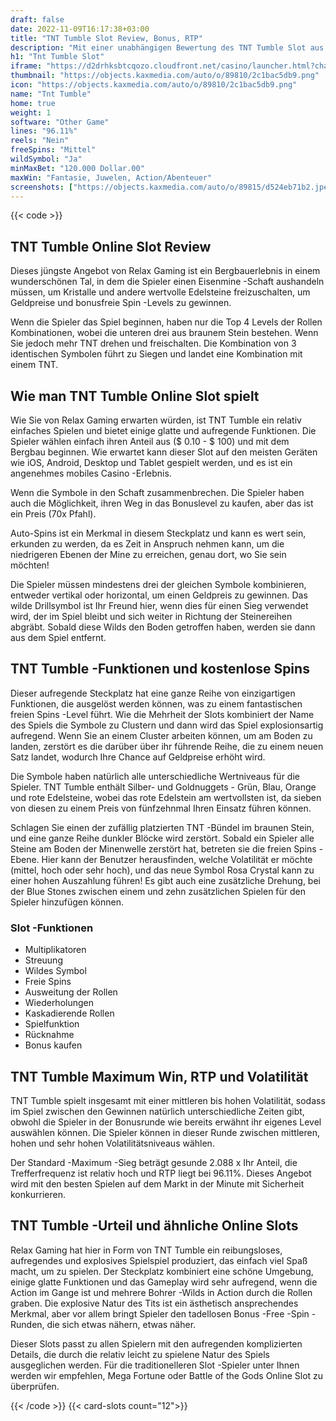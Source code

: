 ```yaml
---
draft: false
date: 2022-11-09T16:17:38+03:00
title: "TNT Tumble Slot Review, Bonus, RTP"
description: "Mit einer unabhängigen Bewertung des TNT Tumble Slot aus Push -Gaming können Sie kostenlos oder echtes Geld spielen und hier einen Bonus erhalten!"
h1: "Tnt Tumble Slot"
iframe: "https://d2drhksbtcqozo.cloudfront.net/casino/launcher.html?channel=mobile&gameid=tnttumble&moneymode=fun&jurisdiction=MT"
thumbnail: "https://objects.kaxmedia.com/auto/o/89810/2c1bac5db9.png"
icon: "https://objects.kaxmedia.com/auto/o/89810/2c1bac5db9.png"
name: "Tnt Tumble"
home: true
weight: 1
software: "Other Game"
lines: "96.11%"
reels: "Nein"
freeSpins: "Mittel"
wildSymbol: "Ja"
minMaxBet: "120.000 Dollar.00"
maxWin: "Fantasie, Juwelen, Action/Abenteuer"
screenshots: ["https://objects.kaxmedia.com/auto/o/89815/d524eb71b2.jpeg"]
---
```


{{< code >}}<h2>TNT Tumble Online Slot Review</h2><p>Dieses jüngste Angebot von Relax Gaming ist ein Bergbauerlebnis in einem wunderschönen Tal, in dem die Spieler einen Eisenmine -Schaft aushandeln müssen, um Kristalle und andere wertvolle Edelsteine freizuschalten, um Geldpreise und bonusfreie Spin -Levels zu gewinnen.</p><p>Wenn die Spieler das Spiel beginnen, haben nur die Top 4 Levels der Rollen Kombinationen, wobei die unteren drei aus braunem Stein bestehen. Wenn Sie jedoch mehr TNT drehen und freischalten. Die Kombination von 3 identischen Symbolen führt zu Siegen und landet eine Kombination mit einem TNT.</p><h2>Wie man TNT Tumble Online Slot spielt</h2><p>Wie Sie von Relax Gaming erwarten würden, ist TNT Tumble ein relativ einfaches Spielen und bietet einige glatte und aufregende Funktionen. Die Spieler wählen einfach ihren Anteil aus ($ 0.10 - $ 100) und mit dem Bergbau beginnen. Wie erwartet kann dieser Slot auf den meisten Geräten wie iOS, Android, Desktop und Tablet gespielt werden, und es ist ein angenehmes mobiles Casino -Erlebnis.</p><p>Wenn die Symbole in den Schaft zusammenbrechen. Die Spieler haben auch die Möglichkeit, ihren Weg in das Bonuslevel zu kaufen, aber das ist ein Preis (70x Pfahl).</p><p>Auto-Spins ist ein Merkmal in diesem Steckplatz und kann es wert sein, erkunden zu werden, da es Zeit in Anspruch nehmen kann, um die niedrigeren Ebenen der Mine zu erreichen, genau dort, wo Sie sein möchten!</p><p>Die Spieler müssen mindestens drei der gleichen Symbole kombinieren, entweder vertikal oder horizontal, um einen Geldpreis zu gewinnen. Das wilde Drillsymbol ist Ihr Freund hier, wenn dies für einen Sieg verwendet wird, der im Spiel bleibt und sich weiter in Richtung der Steinereihen abgräbt. Sobald diese Wilds den Boden getroffen haben, werden sie dann aus dem Spiel entfernt.</p><h2>TNT Tumble -Funktionen und kostenlose Spins</h2><p>Dieser aufregende Steckplatz hat eine ganze Reihe von einzigartigen Funktionen, die ausgelöst werden können, was zu einem fantastischen freien Spins -Level führt. Wie die Mehrheit der Slots kombiniert der Name des Spiels die Symbole zu Clustern und dann wird das Spiel explosionsartig aufregend. Wenn Sie an einem Cluster arbeiten können, um am Boden zu landen, zerstört es die darüber über ihr führende Reihe, die zu einem neuen Satz landet, wodurch Ihre Chance auf Geldpreise erhöht wird.</p><p>Die Symbole haben natürlich alle unterschiedliche Wertniveaus für die Spieler. TNT Tumble enthält Silber- und Goldnuggets - Grün, Blau, Orange und rote Edelsteine, wobei das rote Edelstein am wertvollsten ist, da sieben von diesen zu einem Preis von fünfzehnmal Ihren Einsatz führen können.</p><p>Schlagen Sie einen der zufällig platzierten TNT -Bündel im braunen Stein, und eine ganze Reihe dunkler Blöcke wird zerstört. Sobald ein Spieler alle Steine am Boden der Minenwelle zerstört hat, betreten sie die freien Spins -Ebene. Hier kann der Benutzer herausfinden, welche Volatilität er möchte (mittel, hoch oder sehr hoch), und das neue Symbol Rosa Crystal kann zu einer hohen Auszahlung führen! Es gibt auch eine zusätzliche Drehung, bei der Blue Stones zwischen einem und zehn zusätzlichen Spielen für den Spieler hinzufügen können.</p><h3>
Slot -Funktionen</h3><ul>
<li></span>
Multiplikatoren</li>
<li></span>
Streuung</li>
<li></span>
Wildes Symbol</li>
<li></span>
Freie Spins</li>
<li></span>
Ausweitung der Rollen</li>
<li></span>
Wiederholungen</li>
<li></span>
Kaskadierende Rollen</li>
<li></span>
Spielfunktion</li>
<li></span>
Rücknahme</li>
<li></span>
Bonus kaufen</li></ul><h2>TNT Tumble Maximum Win, RTP und Volatilität</h2><p>TNT Tumble spielt insgesamt mit einer mittleren bis hohen Volatilität, sodass im Spiel zwischen den Gewinnen natürlich unterschiedliche Zeiten gibt, obwohl die Spieler in der Bonusrunde wie bereits erwähnt ihr eigenes Level auswählen können. Die Spieler können in dieser Runde zwischen mittleren, hohen und sehr hohen Volatilitätsniveaus wählen.</p><p>Der Standard -Maximum -Sieg beträgt gesunde 2.088 x Ihr Anteil, die Trefferfrequenz ist relativ hoch und RTP liegt bei 96.11%. Dieses Angebot wird mit den besten Spielen auf dem Markt in der Minute mit Sicherheit konkurrieren.</p><h2>TNT Tumble -Urteil und ähnliche Online Slots</h2><p>Relax Gaming hat hier in Form von TNT Tumble ein reibungsloses, aufregendes und explosives Spielspiel produziert, das einfach viel Spaß macht, um zu spielen. Der Steckplatz kombiniert eine schöne Umgebung, einige glatte Funktionen und das Gameplay wird sehr aufregend, wenn die Action im Gange ist und mehrere Bohrer -Wilds in Action durch die Rollen graben. Die explosive Natur des Tits ist ein ästhetisch ansprechendes Merkmal, aber vor allem bringt Spieler den tadellosen Bonus -Free -Spin -Runden, die sich etwas nähern, etwas näher.</p><p>Dieser Slots passt zu allen Spielern mit den aufregenden komplizierten Details, die durch die relativ leicht zu spielene Natur des Spiels ausgeglichen werden. Für die traditionelleren Slot -Spieler unter Ihnen werden wir empfehlen, Mega Fortune oder Battle of the Gods Online Slot zu überprüfen.</p>{{< /code >}}
{{< card-slots count="12">}}